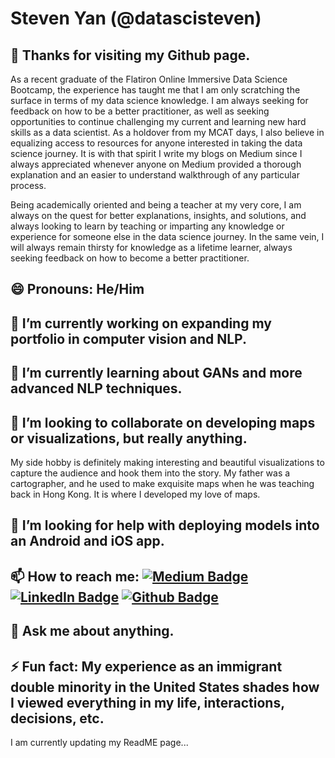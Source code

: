 # Steven Yan (@datascisteven) 

## 👋  Thanks for visiting my Github page.

As a recent graduate of the Flatiron Online Immersive Data Science Bootcamp, the experience has taught me that I am only scratching the surface in terms of my data science knowledge.  I am always seeking for feedback on how to be a better practitioner, as well as seeking opportunities to continue challenging my current and learning new hard skills as a data scientist.  As a holdover from my MCAT days, I also believe in equalizing access to resources for anyone interested in taking the data science journey.  It is with that spirit I write my blogs on Medium since I always appreciated whenever anyone on Medium provided a thorough explanation and an easier to understand walkthrough of any particular process.

Being academically oriented and being a teacher at my very core, I am always on the quest for better explanations, insights, and solutions, and always looking to learn by teaching or imparting any knowledge or experience for someone else in the data science journey.  In the same vein, I will always remain thirsty for knowledge as a lifetime learner, always seeking feedback on how to become a better practitioner. 

## 😄  Pronouns: He/Him

## 🔭  I’m currently working on expanding my portfolio in computer vision and NLP. 

## 🌱  I’m currently learning about GANs and more advanced NLP techniques.

## 👯  I’m looking to collaborate on developing maps or visualizations, but really anything.

My side hobby is definitely making interesting and beautiful visualizations to capture the audience and hook them into the story.  My father was a cartographer, and he used to make exquisite maps when he was teaching back in Hong Kong.  It is where I developed my love of maps.

## 🤔  I’m looking for help with deploying models into an Android and iOS app.

## 📫  How to reach me: <!--   <a href="https://datascisteven.com"><img src="https://img.shields.io/badge/-datascisteven.com-21759B?style=flat-square&amp;labelColor=21759B&amp;logo=Wordpress&amp;link=https://datascisteven.com" alt="Website Badge"></a>  --><a href="https://medium.com/@datascisteven"><img src="https://img.shields.io/badge/-@datascisteven-000000?style=flat-square&amp;labelColor=000000&amp;logo=Medium&amp;link=https://medium.com/@serbis" alt="Medium Badge"></a>   <a href="https://www.linkedin.com/in/datascisteven/"><img src="https://img.shields.io/badge/-@datascisteven-0077B5?style=flat-square&amp;labelColor=0077B5&amp;logo=LinkedIn&amp;link=https://www.linkedin.com/in/datascisteven/" alt="LinkedIn Badge"></a>   <a href="https://www.github.com/datascisteven/"><img src="https://img.shields.io/badge/-@datascisteven-181717?style=flat-square&amp;labelColor=181717&amp;logo=Github&amp;link=https://www.github.com/datascisteven/" alt="Github Badge"></a>

## 💬 Ask me about anything.

## ⚡ Fun fact: My experience as an immigrant double minority in the United States shades how I viewed everything in my life, interactions, decisions, etc.

I am currently updating my ReadME page...
